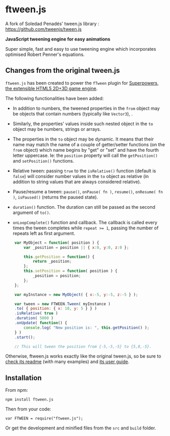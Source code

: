 # ftween.js 

A fork of Soledad Penadés' tween.js library : https://github.com/tweenjs/tween.js
 
**JavaScript tweening engine for easy animations**  

Super simple, fast and easy to use tweening engine which incorporates optimised Robert Penner's equations.

## Changes from the original tween.js

`ftween.js` has been created to power the `fTween` plugin for [Superpowers, the extensible HTML5 2D+3D game engine](http://sparklinlabs.com).  

The following functionalities have been added:

- In addition to numbers, the tweened properties in the `from` object may be objects that contain numbers (typically like `Vector3`), .

- Similarly, the properties' values inside such nested object in the `to` object may be numbers, strings or arrays.

- The properties in the `to` object may be dynamic. It means that their name may match the name of a couple of getter/setter functions (on the `from` object) which name begins by "get" or "set" and have the fourth letter uppercase. Ie: the `position` property will call the `getPosition()` and `setPosition()` functions.

- Relative tween: passing `true` to the `isRelative()` function (default is `false`) will consider number values in the `to` object as relative (in addition to string values that are always considered relative).

- Pause/resume a tween: `pause()`, `onPause( fn )`, `resume()`, `onResume( fn )`, `isPaused()` (returns the paused state).

- `duration()` function. The duration can still be passed as the second argument of `to()`.

- `onLoopComplete()` function and callback. The callback is called every times the tween completes while `repeat >= 1`, passing the number of repeats left as first argument.

```javascript
	var MyObject = function( position ) {
		var _position = position || { x:0, y:0, z:0 };

		this.getPosition = function() {
			return _position;
		};
		this.setPosition = function( position ) {
			_position = position;
		};
	};

	var myInstance = new MyObject( { x:-5, y:-5, z:-5 } );

	var tween = new FTWEEN.Tween( myInstance )
	.to( { position: { x: 10, y: 5 } } )
	.isRelative( true )
	.duration( 5000 )
	.onUpdate( function() {
		console.log( "New position is: ", this.getPosition() );
	} )
	.start();

	// This will tween the position from {-5,-5,-5} to {5,0,-5}.
```

Otherwise, ftween.js works exactly like the original tween.js, so be sure to [check its readme](https://github.com/tweenjs/tween.js/blob/master/README.md) (with many examples) and [its user guide](https://github.com/tweenjs/tween.js/blob/master/docs/user_guide.md).

## Installation

From npm: 

	npm install ftween.js

Then from your code: 

	var FTWEEN = require("ftween.js");

Or get the development and minified files from the `src` and `build` folder.
